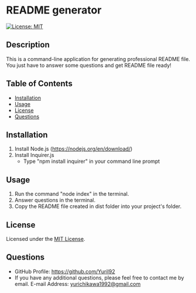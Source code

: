 
# README generator
[![License: MIT](https://img.shields.io/badge/License-MIT-yellow.svg)](https://opensource.org/licenses/MIT)

## Description
This is a command-line application for generating professional README file. You just have to answer some questions and get README file ready!

## Table of Contents
- [Installation](#installation)
- [Usage](#usage)
- [License](#license)
- [Questions](#questions)

## Installation
1) Install Node.js (https://nodejs.org/en/download/)
2) Install Inquirer.js
    - Type "npm install inquirer" in your command line prompt

## Usage
1) Run the command "node index" in the terminal.
2) Answer questions in the terminal.
3) Copy the README file created in dist folder into your project's folder.

## License
Licensed under the [MIT License](https://opensource.org/licenses/MIT).
        
## Questions
- GitHub Profile: https://github.com/YuriI92
- If you have any additional questions, please feel free to contact me by email.
  E-mail Address: <yurichikawa1992@gmail.com>
  
  